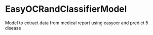 # EasyOCRandClassifierModel
Model to extract data from medical report using easyocr and predict 5 disease 
